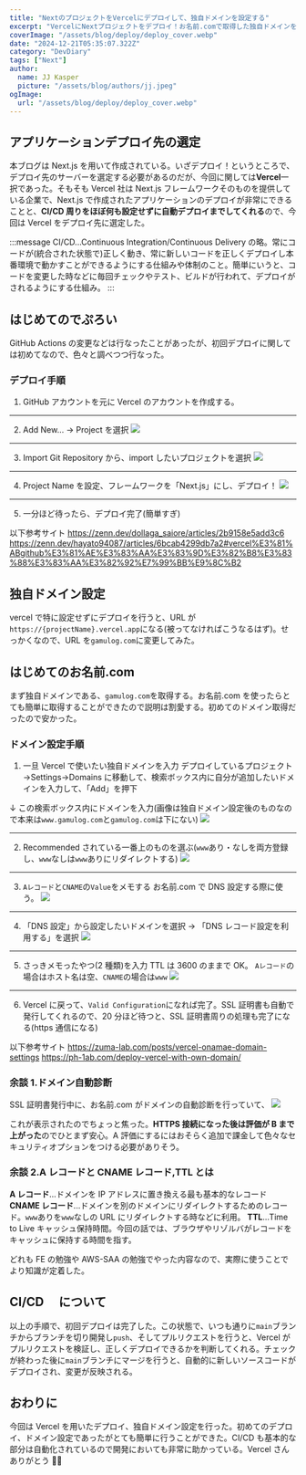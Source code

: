 ```yaml
---
title: "NextのプロジェクトをVercelにデプロイして、独自ドメインを設定する"
excerpt: "VercelにNextプロジェクトをデプロイ！お名前.comで取得した独自ドメインを設定してみた⚙️"
coverImage: "/assets/blog/deploy/deploy_cover.webp"
date: "2024-12-21T05:35:07.322Z"
category: "DevDiary"
tags: ["Next"]
author:
  name: JJ Kasper
  picture: "/assets/blog/authors/jj.jpeg"
ogImage:
  url: "/assets/blog/deploy/deploy_cover.webp"
---
```


## アプリケーションデプロイ先の選定

本ブログは Next.js を用いて作成されている。いざデプロイ！というところで、デプロイ先のサーバーを選定する必要があるのだが、今回に関しては**Vercel**一択であった。そもそも Vercel 社は Next.js フレームワークそのものを提供している企業で、Next.js で作成されたアプリケーションのデプロイが非常にできることと、**CI/CD 周りをほぼ何も設定せずに自動デプロイまでしてくれる**ので、今回は Vercel をデプロイ先に選定した。

:::message
CI/CD...Continuous Integration/Continuous Delivery の略。常にコードが(統合された状態で)正しく動き、常に新しいコードを正しくデプロイし本番環境で動かすことができるようにする仕組みや体制のこと。簡単にいうと、コードを変更した時などに毎回チェックやテスト、ビルドが行われて、デプロイがされるようにする仕組み。
:::

## はじめてのでぷろい

GitHub Actions の変更などは行なったことがあったが、初回デプロイに関しては初めてなので、色々と調べつつ行なった。

### デプロイ手順

1. GitHub アカウントを元に Vercel のアカウントを作成する。

---

2. Add New... → Project を選択
   ![](https://storage.googleapis.com/zenn-user-upload/86e842bb853f-20241221.webp)

---

3. Import Git Repository から、import したいプロジェクトを選択
   ![](https://storage.googleapis.com/zenn-user-upload/2bd46d4a643e-20241221.webp)

---

4. Project Name を設定、フレームワークを「Next.js」にし、デプロイ！
   ![](https://storage.googleapis.com/zenn-user-upload/86b277f6ea23-20241221.png)

---

5. 一分ほど待ったら、デプロイ完了(簡単すぎ)

以下参考サイト
https://zenn.dev/dollaga_saiore/articles/2b9158e5add3c6
https://zenn.dev/hayato94087/articles/6bcab4299db7a2#vercel%E3%81%ABgithub%E3%81%AE%E3%83%AA%E3%83%9D%E3%82%B8%E3%83%88%E3%83%AA%E3%82%92%E7%99%BB%E9%8C%B2

## 独自ドメイン設定

vercel で特に設定せずにデプロイを行うと、URL が`https://{projectName}.vercel.app`になる(被ってなければこうなるはず)。せっかくなので、URL を`gamulog.com`に変更してみた。

## はじめてのお名前.com

まず独自ドメインである、`gamulog.com`を取得する。お名前.com を使ったらとても簡単に取得することができたので説明は割愛する。初めてのドメイン取得だったので安かった。

### ドメイン設定手順

1. 一旦 Vercel で使いたい独自ドメインを入力
   デプロイしているプロジェクト →Settings→Domains に移動して、検索ボックス内に自分が追加したいドメインを入力して、「Add」を押下

↓ この検索ボックス内にドメインを入力(画像は独自ドメイン設定後のものなので本来は`www.gamulog.com`と`gamulog.com`は下にない)
![](https://storage.googleapis.com/zenn-user-upload/b631c4e57757-20241221.png)

---

2. Recommended されている一番上のものを選ぶ(`www`あり・なしを両方登録し、`www`なしは`www`ありにリダイレクトする)
   ![](https://storage.googleapis.com/zenn-user-upload/c36141dd3ef5-20241221.png)

---

3. `Aレコード`と`CNAME`の`Value`をメモする
   お名前.com で DNS 設定する際に使う。
   ![](https://storage.googleapis.com/zenn-user-upload/ea0b90314d34-20241221.webp)

---

4. 「DNS 設定」から設定したいドメインを選択 → 「DNS レコード設定を利用する」を選択
   ![](https://storage.googleapis.com/zenn-user-upload/5ddcfe1733e0-20241221.png)

---

5. さっきメモったやつ(2 種類)を入力
   TTL は 3600 のままで OK。
   `Aレコード`の場合はホスト名は空、`CNAME`の場合は`www`
   ![](https://storage.googleapis.com/zenn-user-upload/f741e198d24b-20241221.png)

---

6. Vercel に戻って、`Valid Configuration`になれば完了。SSL 証明書も自動で発行してくれるので、20 分ほど待つと、SSL 証明書周りの処理も完了になる(https 通信になる)

以下参考サイト
https://zuma-lab.com/posts/vercel-onamae-domain-settings
https://ph-1ab.com/deploy-vercel-with-own-domain/

### 余談 1.ドメイン自動診断

SSL 証明書発行中に、お名前.com がドメインの自動診断を行っていて、
![](https://storage.googleapis.com/zenn-user-upload/d68749e34fef-20241221.png)

これが表示されたのでちょっと焦った。**HTTPS 接続になった後は評価が B まで上がった**のでひとまず安心。A 評価にするにはおそらく追加で課金して色々なセキュリティオプションをつける必要がありそう。

### 余談 2.A レコードと CNAME レコード,TTL とは

**A レコード**...ドメインを IP アドレスに置き換える最も基本的なレコード
**CNAME レコード**...ドメインを別のドメインにリダイレクトするためのレコード。`www`ありを`www`なしの URL にリダイレクトする時などに利用。
**TTL**...Time to Live キャッシュ保持時間。今回の話では、ブラウザやリゾルバがレコードをキャッシュに保持する時間を指す。

どれも FE の勉強や AWS-SAA の勉強でやった内容なので、実際に使うことでより知識が定着した。

## CI/CD 　について

以上の手順で、初回デプロイは完了した。この状態で、いつも通りに`main`ブランチからブランチを切り開発し`push`、そしてプルリクエストを行うと、Vercel がプルリクエストを検証し、正しくデプロイできるかを判断してくれる。チェックが終わった後に`main`ブランチにマージを行うと、自動的に新しいソースコードがデプロイされ、変更が反映される。

## おわりに

今回は Vercel を用いたデプロイ、独自ドメイン設定を行った。初めてのデプロイ、ドメイン設定であったがとても簡単に行うことができた。CI/CD も基本的な部分は自動化されているので開発においても非常に助かっている。Vercel さんありがとう 🫰🏻
